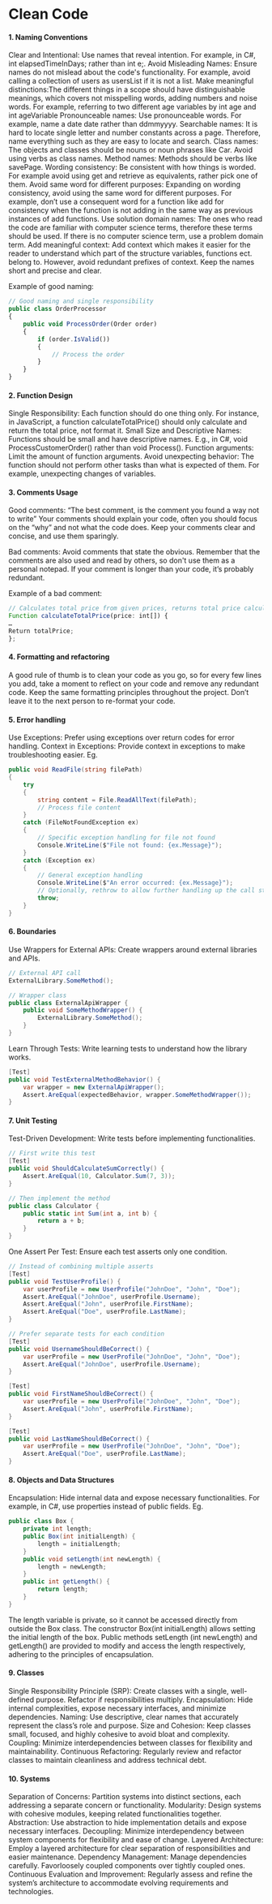 # Clean Code

#### 1. Naming Conventions
Clear and Intentional: Use names that reveal intention. For example, in C#, int elapsedTimeInDays; rather than int e;.
Avoid Misleading Names: Ensure names do not mislead about the code's functionality. For example, avoid calling a collection of users as usersList if it is not a list.
Make meaningful distinctions:The different things in a scope should have distinguishable meanings, which covers not misspelling words, adding numbers and noise words. For example, referring to two different age variables by int age and int ageVariable
Pronounceable names: Use pronounceable words. For example, name a date date rather than ddmmyyyy.
Searchable names: It is hard to locate single letter and number constants across a page. Therefore, name everything such as they are easy to locate and search. 
Class names: The objects and classes should be nouns or noun phrases like Car. Avoid using verbs as class names.
Method names: Methods should be verbs like savePage.
Wording consistency: Be consistent with how things is worded. For example avoid using get and retrieve as equivalents, rather pick one of them.
Avoid same word for different purposes: Expanding on wording consistency, avoid using the same word for different purposes. For example, don’t use a consequent word for a function like add for consistency when the function is not adding in the same way as previous instances of add functions.
Use solution domain names: The ones who read the code are familiar with computer science terms, therefore these terms should be used. If there is no computer science term, use a problem domain term.
Add meaningful context: Add context which makes it easier for the reader to understand which part of the structure variables, functions ect. belong to. However, avoid redundant prefixes of context. Keep the names short and precise and clear.

Example of good naming:


```Javascript
// Good naming and single responsibility
public class OrderProcessor
{
    public void ProcessOrder(Order order)
    {
        if (order.IsValid())
        {
            // Process the order
        }
    }
}
```


#### 2. Function Design
Single Responsibility: Each function should do one thing only. For instance, in JavaScript, a function calculateTotalPrice() should only calculate and return the total price, not format it.
Small Size and Descriptive Names: Functions should be small and have descriptive names. E.g., in C#, void ProcessCustomerOrder() rather than void Process().
Function arguments: Limit the amount of function arguments. 
Avoid unexpecting behavior: The function should not perform other tasks than what is expected of them. For example, unexpecting changes of variables.

#### 3. Comments Usage
Good comments:
“The best comment, is the comment you found a way not to write”
Your comments should explain your code, often you should focus on the “why” and not what the code does. 
Keep your comments clear and concise, and use them sparingly. 

Bad comments: 
Avoid comments that state the obvious.
Remember that the comments are also used and read by others, so don't use them as a personal notepad. 
If your comment is longer than your code, it’s probably redundant. 

Example of a bad comment:


```Javascript
// Calculates total price from given prices, returns total price calculated within the function
Function calculateTotalPrice(price: int[]) {
…
Return totalPrice;
};
```

#### 4. Formatting and refactoring
A good rule of thumb is to clean your code as you go, so for every few lines you add, take a moment to reflect on your code and remove any redundant code. 
Keep the same formatting principles throughout the project.
Don’t leave it to the next person to re-format your code. 

#### 5. Error handling
Use Exceptions: Prefer using exceptions over return codes for error handling.
Context in Exceptions: Provide context in exceptions to make troubleshooting easier.
Eg.
```C#
public void ReadFile(string filePath)
{
    try
    {
        string content = File.ReadAllText(filePath);
        // Process file content
    }
    catch (FileNotFoundException ex)
    {
        // Specific exception handling for file not found
        Console.WriteLine($"File not found: {ex.Message}");
    }
    catch (Exception ex)
    {
        // General exception handling
        Console.WriteLine($"An error occurred: {ex.Message}");
        // Optionally, rethrow to allow further handling up the call stack
        throw;
    }
}
```


#### 6. Boundaries
Use Wrappers for External APIs: Create wrappers around external libraries and APIs.

```C#
// External API call
ExternalLibrary.SomeMethod();

// Wrapper class
public class ExternalApiWrapper {
    public void SomeMethodWrapper() {
        ExternalLibrary.SomeMethod();
    }
}
```

Learn Through Tests: Write learning tests to understand how the library works.
```C#
[Test]
public void TestExternalMethodBehavior() {
    var wrapper = new ExternalApiWrapper();
    Assert.AreEqual(expectedBehavior, wrapper.SomeMethodWrapper());
}
```


#### 7. Unit Testing
Test-Driven Development: Write tests before implementing functionalities.

```C#
// First write this test
[Test]
public void ShouldCalculateSumCorrectly() {
    Assert.AreEqual(10, Calculator.Sum(7, 3));
}

// Then implement the method
public class Calculator {
    public static int Sum(int a, int b) {
        return a + b;
    }
}
```

One Assert Per Test: Ensure each test asserts only one condition.
```C#
// Instead of combining multiple asserts
[Test]
public void TestUserProfile() {
    var userProfile = new UserProfile("JohnDoe", "John", "Doe");
    Assert.AreEqual("JohnDoe", userProfile.Username);
    Assert.AreEqual("John", userProfile.FirstName);
    Assert.AreEqual("Doe", userProfile.LastName);
}

// Prefer separate tests for each condition
[Test]
public void UsernameShouldBeCorrect() {
    var userProfile = new UserProfile("JohnDoe", "John", "Doe");
    Assert.AreEqual("JohnDoe", userProfile.Username);
}

[Test]
public void FirstNameShouldBeCorrect() {
    var userProfile = new UserProfile("JohnDoe", "John", "Doe");
    Assert.AreEqual("John", userProfile.FirstName);
}

[Test]
public void LastNameShouldBeCorrect() {
    var userProfile = new UserProfile("JohnDoe", "John", "Doe");
    Assert.AreEqual("Doe", userProfile.LastName);
}
```

#### 8. Objects and Data Structures
Encapsulation: Hide internal data and expose necessary functionalities. For example, in C#, use properties instead of public fields.
Eg.
```C#
public class Box {
    private int length;
    public Box(int initialLength) {
        length = initialLength;
    }
    public void setLength(int newLength) {
        length = newLength;
    }
    public int getLength() {
        return length;
    }
}
```

The length variable is private, so it cannot be accessed directly from outside the Box class.
The constructor Box(int initialLength) allows setting the initial length of the box.
Public methods setLength (int newLength) and getLength() are provided to modify and access the length respectively, adhering to the principles of encapsulation.

#### 9. Classes
Single Responsibility Principle (SRP): Create classes with a single, well-defined purpose. Refactor if responsibilities multiply.
Encapsulation: Hide internal complexities, expose necessary interfaces, and minimize dependencies.
Naming: Use descriptive, clear names that accurately represent the class’s role and purpose.
Size and Cohesion: Keep classes small, focused, and highly cohesive to avoid bloat and complexity.
Coupling: Minimize interdependencies between classes for flexibility and maintainability.
Continuous Refactoring: Regularly review and refactor classes to maintain cleanliness and address technical debt.

#### 10. Systems
Separation of Concerns: Partition systems into distinct sections, each addressing a separate concern or functionality.
Modularity: Design systems with cohesive modules, keeping related functionalities together.
Abstraction: Use abstraction to hide implementation details and expose necessary interfaces.
Decoupling: Minimize interdependency between system components for flexibility and ease of change.
Layered Architecture: Employ a layered architecture for clear separation of responsibilities and easier maintenance.
Dependency Management: Manage dependencies carefully. Favorloosely  coupled components over tightly coupled ones.
Continuous Evaluation and Improvement: Regularly assess and refine the system’s architecture to accommodate evolving requirements and technologies.
